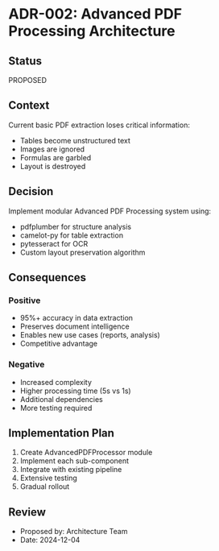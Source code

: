 # ADR-002: Advanced PDF Processing Architecture

## Status
PROPOSED

## Context
Current basic PDF extraction loses critical information:
- Tables become unstructured text
- Images are ignored
- Formulas are garbled
- Layout is destroyed

## Decision
Implement modular Advanced PDF Processing system using:
- pdfplumber for structure analysis
- camelot-py for table extraction
- pytesseract for OCR
- Custom layout preservation algorithm

## Consequences

### Positive
- 95%+ accuracy in data extraction
- Preserves document intelligence
- Enables new use cases (reports, analysis)
- Competitive advantage

### Negative
- Increased complexity
- Higher processing time (5s vs 1s)
- Additional dependencies
- More testing required

## Implementation Plan
1. Create AdvancedPDFProcessor module
2. Implement each sub-component
3. Integrate with existing pipeline
4. Extensive testing
5. Gradual rollout

## Review
- Proposed by: Architecture Team
- Date: 2024-12-04
